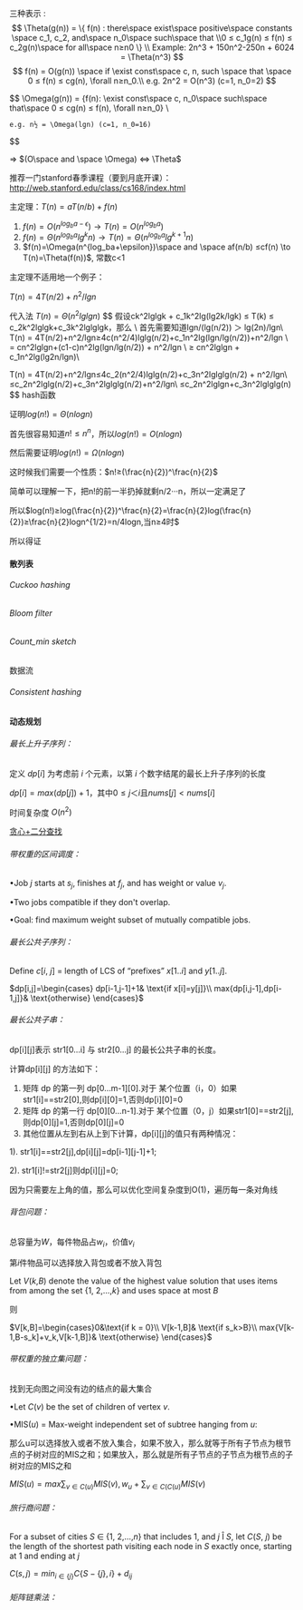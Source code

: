 三种表示 : 
$$
\Theta(g(n)) = \{ f(n) : there\space exist\space positive\space constants \space
                  c_1, c_2, and\space n_0\space such\space that \\0 ≤ c_1g(n) ≤
                  f(n) ≤ c_2g(n)\space for all\space n≥n0 \} \\
Example: 2n^3 + 150n^2-250n + 6024 = \Theta(n^3)
$$
$$
f(n) = O(g(n)) \space if \exist const\space c, n, such \space that \space 0 ≤ f(n) ≤ cg(n), \forall n≥n_0.\\
e.g. 2n^2 = O(n^3) (c=1, n_0=2)
$$

$$
\Omega(g(n)) = \{f(n): \exist const\space c, n_0\space such\space that\space 0 ≤ cg(n) ≤ f(n), \forall n≥n_0\} \\

    e.g. n½ = \Omega(lgn) (c=1, n_0=16)
$$

=> $(O\space and \space \Omega) <=> \Theta$

推荐一门stanford春季课程（要到月底开课）：http://web.stanford.edu/class/cs168/index.html

主定理：$T(n)=aT(n/b)+f(n)$

1. $f(n)=O(n^{log_ba-\epsilon})\to T(n)=O(n^{log_b a})$
2. $f(n)=\Theta(n^{log_ba}lg^kn)\to T(n)=\Theta(n^{log_b a}lg^{k+1}n)$
3. $f(n)=\Omega(n^{log_ba+\epsilon})\space and \space af(n/b) ≤cf(n) \to T(n)=\Theta(f(n))$, 常数c<1

主定理不适用地一个例子：

$T(n) = 4T(n/2)+n^2/lgn$

代入法 $T(n)=\Theta(n^2lglgn)$
$$
假设ck^2lglgk + c_1k^2lg(lg2k/lgk) ≤ T(k) ≤ c_2k^2lglgk+c_3k^2lglglgk，那么 \\
首先需要知道lgn/(lg(n/2)) ＞ lg(2n)/lgn\\
T(n) = 4T(n/2)+n^2/lgn≥4c(n^2/4)lglg(n/2)+c_1n^2lg(lgn/lg(n/2))+n^2/lgn \\
= cn^2lglgn+(c1-c)n^2lg(lgn/lg(n/2)) + n^2/lgn \\
≥ cn^2lglgn + c_1n^2lg(lg2n/lgn)\\ 

T(n) = 4T(n/2)+n^2/lgn≤4c_2(n^2/4)lglg(n/2)+c_3n^2lglglg(n/2) + n^2/lgn\\
≤c_2n^2lglg(n/2)+c_3n^2lglglg(n/2)+n^2/lgn\\
≤c_2n^2lglgn+c_3n^2lglglg(n)
$$
hash函数



证明$log(n!)=\Theta(nlogn)$

首先很容易知道$n!≤n^n$，所以$log(n!)=O(nlogn)$

然后需要证明$log(n!)=\Omega(nlogn)$

这时候我们需要一个性质：$n!≥(\frac{n}{2})^\frac{n}{2}$

简单可以理解一下，把n!的前一半扔掉就剩n/2···n，所以一定满足了

所以$log(n!)≥log(\frac{n}{2})^\frac{n}{2}=\frac{n}{2}log(\frac{n}{2})≥\frac{n}{2}logn^{1/2}=n/4logn,当n≥4时$

所以得证

#### 散列表

###### Cuckoo hashing

###### Bloom filter

###### Count_min sketch

数据流

###### Consistent hashing



#### 动态规划

###### 最长上升子序列：

定义 $dp[i]$ 为考虑前 $i$ 个元素，以第 $i$ 个数字结尾的最长上升子序列的长度

$dp[i] = max(dp[j]) + 1$，其中$0≤j＜i$且$nums[j]<nums[i]$

时间复杂度 $O(n^2)$

[贪心+二分查找](#https://leetcode-cn.com/problems/longest-increasing-subsequence/solution/zui-chang-shang-sheng-zi-xu-lie-by-leetcode-soluti/)

###### 带权重的区间调度：

•Job *j* starts at $s_j$, finishes at $f_j$, and has weight or value $v_j$.

•Two jobs compatible if they don't overlap.

•Goal: find maximum weight subset of mutually compatible jobs.

###### 最长公共子序列：

Define *c*[*i*, *j*] = length of LCS of “prefixes” *x*[1..*i*] and *y*[1..*j*].

$dp[i,j]=\begin{cases} dp[i-1,j-1]+1& \text{if x[i]=y[j]}\\ max{dp[i,j-1],dp[i-1,j]}& \text{otherwise} \end{cases}$

###### 最长公共子串：

dp\[i][j]表示 str1[0…i] 与 str2[0…j] 的最长公共子串的长度。

计算dp\[i][j] 的方法如下：

1. 矩阵 dp 的第一列 dp\[0…m-1][0].对于 某个位置（i，0）如果str1[i]==str2[0],则dp\[i][0]=1,否则dp\[i][0]=0
2. 矩阵 dp 的第一行 dp\[0][0…n-1].对于 某个位置（0，j）如果str1[0]==str2[j],则dp\[0][j]=1,否则dp\[0][j]=0
3. 其他位置从左到右从上到下计算，dp\[i][j]的值只有两种情况：

1). str1[i]==str2[j],dp\[i][j]=dp\[i-1][j-1]+1;

2). str1[i]!=str2[j]则dp\[i][j]=0;

因为只需要左上角的值，那么可以优化空间复杂度到O(1)，遍历每一条对角线

###### 背包问题：

总容量为$W$，每件物品占$w_i$，价值$v_i$

第$i$件物品可以选择放入背包或者不放入背包

Let *V*(*k*,*B*) denote the value of the highest value solution that uses items from among the set {1, 2,…,*k*} and uses space at most *B*

则

$V[k,B]=\begin{cases}0&\text{if k = 0}\\ V[k-1,B]& \text{if s_k>B}\\ max{V[k-1,B-s_k]+v_k,V[k-1,B]}& \text{otherwise} \end{cases}$

###### 带权重的独立集问题：

找到无向图之间没有边的结点的最大集合

•Let *C*(*v*) be the set of children of vertex *v*.

•MIS(*u*) = Max-weight independent set of subtree hanging from *u*:

那么u可以选择放入或者不放入集合，如果不放入，那么就等于所有子节点为根节点的子树对应的MIS之和；如果放入，那么就是所有子节点的子节点为根节点的子树对应的MIS之和

$MIS(u) = max{\sum_{v \in C(u)} MIS(v), w_u + \sum_{v \in C(C(u)}MIS(v)}$

###### 旅行商问题：

For a subset of cities *S* $\in$ {1, 2,…,*n*} that includes 1, and *j* Î *S*, let *C*(*S*, *j*) be the length of the shortest path visiting each node in *S* exactly once, starting at 1 and ending at *j*

$C(s,j)=min_{i \in \{j\}}C\{S-\{j\},i\}+d_{ij}$

###### 矩阵链乘法：
